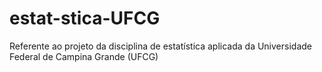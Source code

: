 # estat-stica-UFCG
Referente ao projeto da disciplina de estatística aplicada da Universidade Federal de Campina Grande (UFCG)
